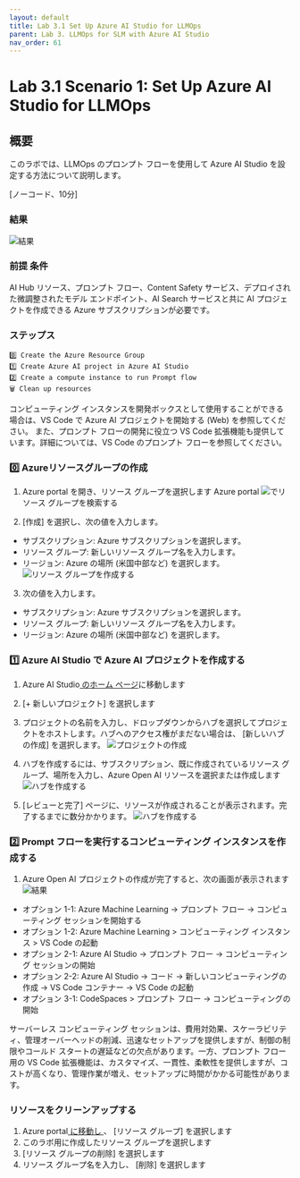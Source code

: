 ```yaml
---
layout: default
title: Lab 3.1 Set Up Azure AI Studio for LLMOps
parent: Lab 3. LLMOps for SLM with Azure AI Studio
nav_order: 61
---
```


# Lab 3.1 Scenario 1: Set Up Azure AI Studio for LLMOps

## 概要
このラボでは、LLMOps のプロンプト フローを使用して Azure AI Studio を設定する方法について説明します。 

[ノーコード、10分]

### 結果
![結果](images/created-project.jpg)

### 前提 条件
AI Hub リソース、プロンプト フロー、Content Safety サービス、デプロイされた微調整されたモデル エンドポイント、AI Search サービスと共に AI プロジェクトを作成できる Azure サブスクリプションが必要です。

### ステップス
    0️⃣ Create the Azure Resource Group  
    1️⃣ Create Azure AI project in Azure AI Studio
    2️⃣ Create a compute instance to run Prompt flow
    🗑️ Clean up resources

コンピューティング インスタンスを開発ボックスとして使用することができる場合は、VS Code で Azure AI プロジェクトを開始する (Web) を参照してください。
また、プロンプト フローの開発に役立つ VS Code 拡張機能も提供しています。詳細については、VS Code のプロンプト フローを参照してください。

### 0️⃣ Azureリソースグループの作成 
1. Azure portal を開き、リソース グループを選択します
     Azure portal ![ ](images/find-resource-group.jpg)でリソース グループを検索する

1. [作成] を選択し、次の値を入力します。
- サブスクリプション: Azure サブスクリプションを選択します。
- リソース グループ: 新しいリソース グループ名を入力します。
- リージョン: Azure の場所 (米国中部など) を選択します。 
    ![リソース グループ](images/create-resource-group.jpg)を作成する

3. 次の値を入力します。
- サブスクリプション: Azure サブスクリプションを選択します。
- リソース グループ: 新しいリソース グループ名を入力します。
- リージョン: Azure の場所 (米国中部など) を選択します。    

### 1️⃣ Azure AI Studio で Azure AI プロジェクトを作成する
1. Azure AI Studio[  のホーム ページ](https://ai.azure.com/)に移動します 
2. [+ 新しいプロジェクト] を選択します
3. プロジェクトの名前を入力し、ドロップダウンからハブを選択してプロジェクトをホストします。ハブへのアクセス権がまだない場合は、 [新しいハブの作成] を選択します。
    ![プロジェクト](images/create-project.jpg)の作成

4. ハブを作成するには、サブスクリプション、既に作成されているリソース グループ、場所を入力し、Azure Open AI リソースを選択または作成します
    ![ハブ](images/create-hub.jpg)を作成する

5. [レビューと完了] ページに、リソースが作成されることが表示されます。完了するまでに数分かかります。
    ![ハブ](images/project-review-finish.jpg)を作成する

### 2️⃣ Prompt フローを実行するコンピューティング インスタンスを作成する
1. Azure Open AI プロジェクトの作成が完了すると、次の画面が表示されます
    ![結果](images/created-project.jpg)
- オプション 1-1: Azure Machine Learning -> プロンプト フロー -> コンピューティング セッションを開始する  
- オプション 1-2: Azure Machine Learning > コンピューティング インスタンス > VS Code の起動 
- オプション 2-1: Azure AI Studio -> プロンプト フロー -> コンピューティング セッションの開始
- オプション 2-2: Azure AI Studio -> コード -> 新しいコンピューティングの作成 -> VS Code コンテナー -> VS Code の起動
- オプション 3-1: CodeSpaces > プロンプト フロー -> コンピューティングの開始

サーバーレス コンピューティング セッションは、費用対効果、スケーラビリティ、管理オーバーヘッドの削減、迅速なセットアップを提供しますが、制御の制限やコールド スタートの遅延などの欠点があります。一方、プロンプト フロー用の VS Code 拡張機能は、カスタマイズ、一貫性、柔軟性を提供しますが、コストが高くなり、管理作業が増え、セットアップに時間がかかる可能性があります。

### ️リソースをクリーンアップする
1. Azure portal[ に移動し ](https://portal.azure.com/) 、 [リソース グループ] を選択します
2. このラボ用に作成したリソース グループを選択します
3. [リソース グループの削除] を選択します
4. リソース グループ名を入力し、 [削除] を選択します

